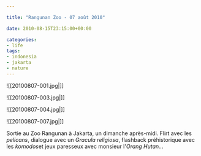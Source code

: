 ```yaml
---

title: "Rangunan Zoo - 07 août 2010"

date: 2010-08-15T23:15:00+00:00

categories: 
- life
tags:
- indonesia
- jakarta
- nature
---
```

![[20100807-001.jpg|]]

![[20100807-003.jpg|]]

![[20100807-004.jpg|]]

![[20100807-007.jpg|]]

Sortie au Zoo Rangunan à Jakarta, un dimanche après-midi. Flirt avec les *pelicans*, dialogue avec un *Gracula religiosa*, flashback préhistorique avec les *komodos*et jeux paresseux avec monsieur l'*Orang Hutan...*
